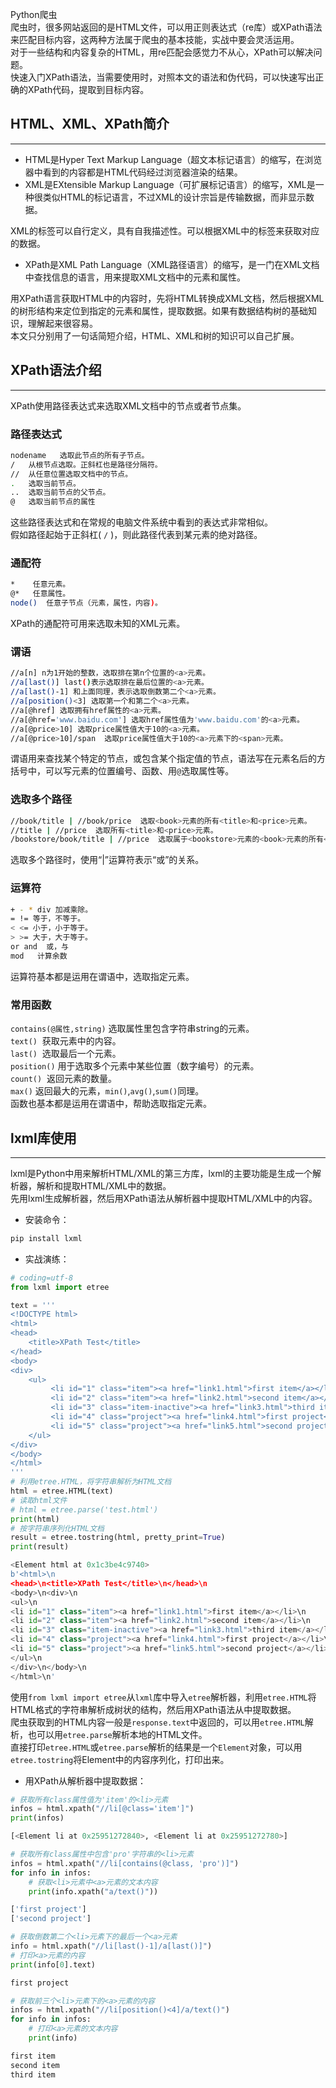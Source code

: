 Python爬虫<br />爬虫时，很多网站返回的是HTML文件，可以用正则表达式（re库）或XPath语法来匹配目标内容，这两种方法属于爬虫的基本技能，实战中要会灵活运用。<br />对于一些结构和内容复杂的HTML，用re匹配会感觉力不从心，XPath可以解决问题。<br />快速入门XPath语法，当需要使用时，对照本文的语法和伪代码，可以快速写出正确的XPath代码，提取到目标内容。
<a name="gdqMc"></a>
## HTML、XML、XPath简介

---

- HTML是Hyper Text Markup Language（超文本标记语言）的缩写，在浏览器中看到的内容都是HTML代码经过浏览器渲染的结果。
- XML是EXtensible Markup Language（可扩展标记语言）的缩写，XML是一种很类似HTML的标记语言，不过XML的设计宗旨是传输数据，而非显示数据。

XML的标签可以自行定义，具有自我描述性。可以根据XML中的标签来获取对应的数据。

- XPath是XML Path Language（XML路径语言）的缩写，是一门在XML文档中查找信息的语言，用来提取XML文档中的元素和属性。

用XPath语言获取HTML中的内容时，先将HTML转换成XML文档，然后根据XML的树形结构来定位到指定的元素和属性，提取数据。如果有数据结构树的基础知识，理解起来很容易。<br />本文只分别用了一句话简短介绍，HTML、XML和树的知识可以自己扩展。
<a name="hIrhE"></a>
## XPath语法介绍

---

XPath使用路径表达式来选取XML文档中的节点或者节点集。
<a name="P3bn7"></a>
### 路径表达式
```bash
nodename   选取此节点的所有子节点。
/   从根节点选取。正斜杠也是路径分隔符。
//  从任意位置选取文档中的节点。
.   选取当前节点。
..  选取当前节点的父节点。
@   选取当前节点的属性
```
这些路径表达式和在常规的电脑文件系统中看到的表达式非常相似。<br />假如路径起始于正斜杠( `/` )，则此路径代表到某元素的绝对路径。
<a name="H9Fiq"></a>
### 通配符
```bash
*    任意元素。
@*   任意属性。
node()  任意子节点（元素，属性，内容)。
```
XPath的通配符可用来选取未知的XML元素。
<a name="KH0S9"></a>
### 谓语
```bash
//a[n] n为1开始的整数，选取排在第n个位置的<a>元素。
//a[last()] last()表示选取排在最后位置的<a>元素。
//a[last()-1] 和上面同理，表示选取倒数第二个<a>元素。
//a[position()<3] 选取第一个和第二个<a>元素。
//a[@href] 选取拥有href属性的<a>元素。
//a[@href='www.baidu.com'] 选取href属性值为'www.baidu.com'的<a>元素。
//a[@price>10] 选取price属性值大于10的<a>元素。
//a[@price>10]/span  选取price属性值大于10的<a>元素下的<span>元素。
```
谓语用来查找某个特定的节点，或包含某个指定值的节点，语法写在元素名后的方括号中，可以写元素的位置编号、函数、用`@`选取属性等。
<a name="m028f"></a>
### 选取多个路径
```bash
//book/title | //book/price  选取<book>元素的所有<title>和<price>元素。
//title | //price  选取所有<title>和<price>元素。
/bookstore/book/title | //price  选取属于<bookstore>元素的<book>元素的所有<title>元素，以及所有的<price>元素。
```
选取多个路径时，使用“|”运算符表示“或”的关系。
<a name="PT9rV"></a>
### 运算符
```bash
+ - * div 加减乘除。
= != 等于，不等于。
< <= 小于，小于等于。
> >= 大于，大于等于。
or and  或，与
mod   计算余数
```
运算符基本都是运用在谓语中，选取指定元素。
<a name="RIuxv"></a>
### 常用函数
`contains(@属性,string)` 选取属性里包含字符串string的元素。<br />`text()`  获取元素中的内容。<br />`last()`  选取最后一个元素。<br />`position()` 用于选取多个元素中某些位置（数字编号）的元素。<br />`count()`  返回元素的数量。<br />`max()` 返回最大的元素，`min()`,`avg()`,`sum()`同理。<br />函数也基本都是运用在谓语中，帮助选取指定元素。
<a name="loJT4"></a>
## lxml库使用

---

lxml是Python中用来解析HTML/XML的第三方库，lxml的主要功能是生成一个解析器，解析和提取HTML/XML中的数据。<br />先用lxml生成解析器，然后用XPath语法从解析器中提取HTML/XML中的内容。

- 安装命令：
```bash
pip install lxml
```

- 实战演练：
```python
# coding=utf-8
from lxml import etree

text = '''
<!DOCTYPE html>
<html>
<head>
    <title>XPath Test</title>
</head>
<body>
<div>
    <ul>
         <li id="1" class="item"><a href="link1.html">first item</a></li>
         <li id="2" class="item"><a href="link2.html">second item</a></li>
         <li id="3" class="item-inactive"><a href="link3.html">third item</a></li>
         <li id="4" class="project"><a href="link4.html">first project</a></li>
         <li id="5" class="project"><a href="link5.html">second project</a></li>
    </ul>
</div>
</body>
</html>
'''
# 利用etree.HTML，将字符串解析为HTML文档
html = etree.HTML(text)
# 读取html文件
# html = etree.parse('test.html')
print(html)
# 按字符串序列化HTML文档
result = etree.tostring(html, pretty_print=True)
print(result)
```
```python
<Element html at 0x1c3be4c9740>
b'<html>\n
<head>\n<title>XPath Test</title>\n</head>\n
<body>\n<div>\n    
<ul>\n         
<li id="1" class="item"><a href="link1.html">first item</a></li>\n         
<li id="2" class="item"><a href="link2.html">second item</a></li>\n         
<li id="3" class="item-inactive"><a href="link3.html">third item</a></li>\n         
<li id="4" class="project"><a href="link4.html">first project</a></li>\n         
<li id="5" class="project"><a href="link5.html">second project</a></li>\n    
</ul>\n
</div>\n</body>\n
</html>\n'
```
使用`from lxml import etree`从`lxml`库中导入`etree`解析器，利用`etree.HTML`将HTML格式的字符串解析成树状的结构，然后用XPath语法从中提取数据。<br />爬虫获取到的HTML内容一般是`response.text`中返回的，可以用`etree.HTML`解析，也可以用`etree.parse`解析本地的HTML文件。<br />直接打印`etree.HTML`或`etree.parse`解析的结果是一个`Element`对象，可以用`etree.tostring`将Element中的内容序列化，打印出来。

- 用XPath从解析器中提取数据：
```python
# 获取所有class属性值为'item'的<li>元素
infos = html.xpath("//li[@class='item']")
print(infos)
```
```python
[<Element li at 0x25951272840>, <Element li at 0x25951272780>]
```
```python
# 获取所有class属性中包含'pro'字符串的<li>元素
infos = html.xpath("//li[contains(@class, 'pro')]")
for info in infos:
    # 获取<li>元素中<a>元素的文本内容
    print(info.xpath("a/text()"))
```
```python
['first project']
['second project']
```
```python
# 获取倒数第二个<li>元素下的最后一个<a>元素
info = html.xpath("//li[last()-1]/a[last()]")
# 打印<a>元素的内容
print(info[0].text)
```
```python
first project
```
```python
# 获取前三个<li>元素下的<a>元素的内容
infos = html.xpath("//li[position()<4]/a/text()")
for info in infos:
	# 打印<a>元素的文本内容
    print(info)
```
```python
first item
second item
third item
```
